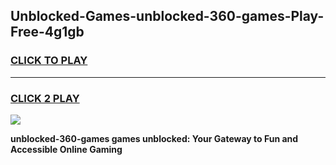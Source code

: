 
## Unblocked-Games-unblocked-360-games-Play-Free-4g1gb
<h3>
<a href="https://premium76.site?title=unblocked-360-games&ref=09A">CLICK TO PLAY</a></h3>
<hr>

<h3>
<a href="https://premium76.site?title=unblocked-360-games&ref=09A">CLICK 2 PLAY</a>
  
</h3>

<a href="https://premium76.site?title=unblocked-360-games&ref=09A"><img src="https://clearcache.store/games.png"></a>


**unblocked-360-games games unblocked: Your Gateway to Fun and Accessible Online Gaming**
